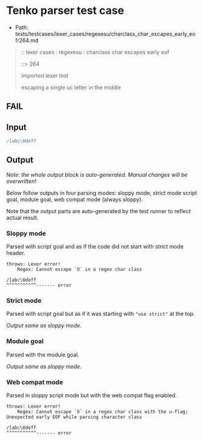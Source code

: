 # Tenko parser test case

- Path: tests/testcases/lexer_cases/regexesu/charclass_char_escapes_early_eof/264.md

> :: lexer cases : regexesu : charclass char escapes early eof
>
> ::> 264
>
> Imported lexer test
>
> escaping a single uc letter in the middle

## FAIL

## Input

`````js
/[abc\Odeff
`````

## Output

_Note: the whole output block is auto-generated. Manual changes will be overwritten!_

Below follow outputs in four parsing modes: sloppy mode, strict mode script goal, module goal, web compat mode (always sloppy).

Note that the output parts are auto-generated by the test runner to reflect actual result.

### Sloppy mode

Parsed with script goal and as if the code did not start with strict mode header.

`````
throws: Lexer error!
    Regex: Cannot escape `O` in a regex char class

/[abc\Odeff
^^^^^^^^^^^------- error
`````

### Strict mode

Parsed with script goal but as if it was starting with `"use strict"` at the top.

_Output same as sloppy mode._

### Module goal

Parsed with the module goal.

_Output same as sloppy mode._

### Web compat mode

Parsed in sloppy script mode but with the web compat flag enabled.

`````
throws: Lexer error!
    Regex: Cannot escape `O` in a regex char class with the u-flag; Unexpected early EOF while parsing character class

/[abc\Odeff
^^^^^^^^^^^------- error
`````

